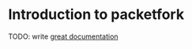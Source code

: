 # Introduction to packetfork

TODO: write [great documentation](http://jacobian.org/writing/what-to-write/)
